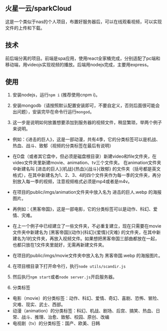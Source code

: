 ## 火星一云/sparkCloud

这是一个类似于nas的个人项目，布置好服务器后，可以在线观看视频，可以实现文件的上传和下载。

## 技术
前后端分离的项目。前端是spa应用，使用react全家桶完成，分别适配了pc端和移动端，用videojs实现视频的播放。后端用nodejs完成，主要用express。

## 使用
1. 安装nodejs，运行```npm i``` (推荐使用cnpm i)。

2. 安装mongodb（请按照默认配置安装即可，不要自定义，否则后面很可能会出问题），安装完毕在命令行运行```mongod```。

3. 这一步是说明如何放置想要添加到服务器的视频文件，稍显繁琐，举两个例子来说明。

  + 例如：《进击的巨人》，这是一部动漫，共有4季，它的分类标签可以是机战、热血、战斗、致郁（视频的分类标签在最后有说明）
  + 在D盘（或者其它盘中，但必须是磁盘根目录）新建video和file文件夹，在video文件夹里新建movie、animation、tv三个文件夹。
在animation文件夹中新建名叫 [进击的巨人]{机战}{热血}{战斗}{致郁} 的文件夹（括号都是英文格式），在其中新建名为1、2、3、4的四个文件夹作为每一季的文件夹，再分别放入每一季的视频，注意视频格式必须是mp4或者是m4v。
  + 在项目的public/imgs/animation文件夹中放入名为 进击的巨人.webp 的海报图片。

  + 再例如：《黑客帝国》，这是一部电影，它的分类标签可以是动作、科幻、爱情、灾难。
  + 在上一个例子中已经建立了一些文件夹，不必重复建立，现在只需要在movie文件夹中新建名为 [黑客帝国]{动作}{科幻}{爱情}{灾难} 的文件夹，在其中新建名为1的文件夹，再放入视频文件。如果想把黑客帝国三部曲都放在一起，也都只放在1文件夹里就好，无需再新建文件夹。
  + 在项目的public/imgs/movie文件夹中放入名为 黑客帝国.webp 的海报图片。

4. 在项目根目录下打开命令行，执行```node utils/scandir.js```

5. 然后执行```npm start```或者```node server.js```开启服务器。

6. 分类标签
  + 电影（movie）的分类标签：动作、科幻、爱情、奇幻、喜剧、恐怖、冒险、灾难、现实、武士、西部。
  + 动漫（animation）的分类标签：科幻、机战、剧场、后宫、搞笑、热血、日常、战斗、推理、治愈、致郁、校园、原创、改编
  + 电视剧（tv）的分类标签：国产、欧美、日韩
